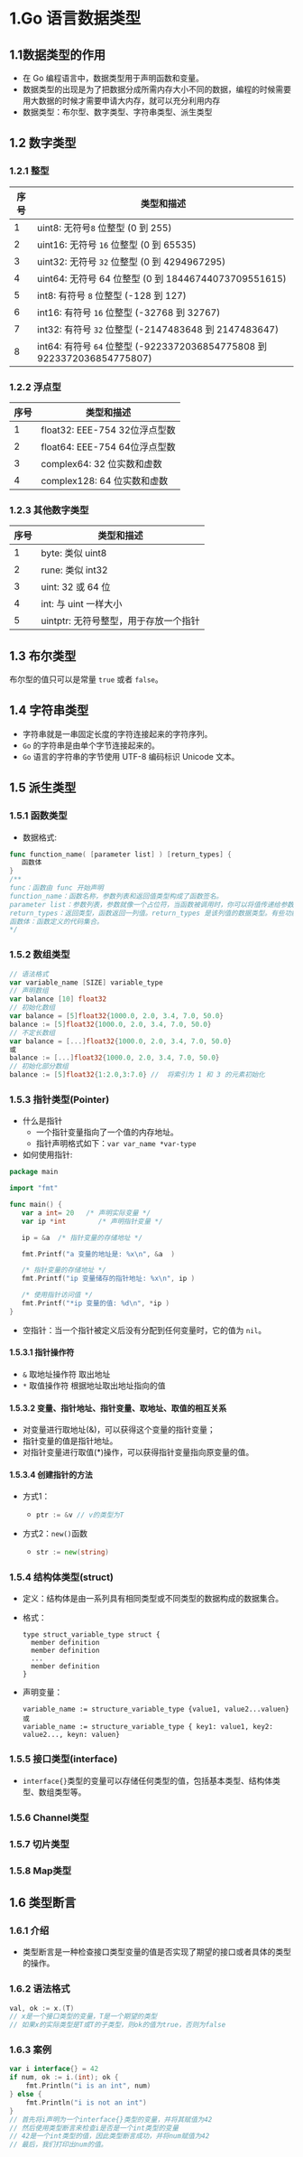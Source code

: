 # 1.Go 语言数据类型
## 1.1数据类型的作用
* 在 Go 编程语言中，数据类型用于声明函数和变量。
* 数据类型的出现是为了把数据分成所需内存大小不同的数据，编程的时候需要用大数据的时候才需要申请大内存，就可以充分利用内存
* 数据类型：布尔型、数字类型、字符串类型、派生类型
## 1.2 数字类型
### 1.2.1 整型
|  序号   | 类型和描述  |
|  ----  | ----  |
| 1  | uint8: 无符号```8``` 位整型 (0 到 255) |
| 2  | uint16: 无符号 ```16``` 位整型 (0 到 65535) |
| 3 | uint32: 无符号 ```32``` 位整型 (0 到 4294967295) |
| 4 | uint64: 无符号 64 位整型 (0 到 18446744073709551615) |
| 5  | int8: 有符号 ```8``` 位整型 (-128 到 127) |
| 6  | int16: 有符号 ```16``` 位整型 (-32768 到 32767) |
| 7  | int32: 有符号 ```32``` 位整型 (-2147483648 到 2147483647) |
| 8  | int64: 有符号 ```64``` 位整型 (-9223372036854775808 到 9223372036854775807) |
### 1.2.2 浮点型
|  序号   | 类型和描述  |
|  ----  | ----  |
| 1 |float32: EEE-754 32位浮点型数 |
| 2  | float64: EEE-754 64位浮点型数 | |
| 3  | complex64: 32 位实数和虚数 |
| 4  | complex128: 64 位实数和虚数 |

### 1.2.3 其他数字类型
|  序号   | 类型和描述  |
|  ----  | ----  |
| 1  | byte: 类似 uint8 |
| 2  | rune: 类似 int32 |
| 3  | uint: 32 或 64 位 |
| 4  | int: 与 uint 一样大小 |
| 5  | uintptr: 无符号整型，用于存放一个指针 |

## 1.3 布尔类型
布尔型的值只可以是常量 ```true``` 或者 ```false```。

## 1.4 字符串类型
* 字符串就是一串固定长度的字符连接起来的字符序列。
* ```Go``` 的字符串是由单个字节连接起来的。
* ```Go``` 语言的字符串的字节使用 UTF-8 编码标识 Unicode 文本。
## 1.5 派生类型
### 1.5.1 函数类型
* 数据格式:
``` go
func function_name( [parameter list] ) [return_types] {
   函数体
}
/**
func：函数由 func 开始声明
function_name：函数名称，参数列表和返回值类型构成了函数签名。
parameter list：参数列表，参数就像一个占位符，当函数被调用时，你可以将值传递给参数，这个值被称为实际参数。参数列表指定的是参数类型、顺序、及参数个数。参数是可选的，也就是说函数也可以不包含参数。
return_types：返回类型，函数返回一列值。return_types 是该列值的数据类型。有些功能不需要返回值，这种情况下 return_types 不是必须的。
函数体：函数定义的代码集合。
*/
```
### 1.5.2 数组类型
```go
// 语法格式
var variable_name [SIZE] variable_type
// 声明数组
var balance [10] float32
// 初始化数组
var balance = [5]float32{1000.0, 2.0, 3.4, 7.0, 50.0}
balance := [5]float32{1000.0, 2.0, 3.4, 7.0, 50.0}
// 不定长数组
var balance = [...]float32{1000.0, 2.0, 3.4, 7.0, 50.0}
或
balance := [...]float32{1000.0, 2.0, 3.4, 7.0, 50.0}
// 初始化部分数组
balance := [5]float32{1:2.0,3:7.0} //  将索引为 1 和 3 的元素初始化
```
### 1.5.3 指针类型(Pointer)
* 什么是指针
  * 一个指针变量指向了一个值的内存地址。
  * 指针声明格式如下：```var var_name *var-type ```
* 如何使用指针:
```go
package main

import "fmt"

func main() {
   var a int= 20   /* 声明实际变量 */
   var ip *int        /* 声明指针变量 */

   ip = &a  /* 指针变量的存储地址 */

   fmt.Printf("a 变量的地址是: %x\n", &a  )

   /* 指针变量的存储地址 */
   fmt.Printf("ip 变量储存的指针地址: %x\n", ip )

   /* 使用指针访问值 */
   fmt.Printf("*ip 变量的值: %d\n", *ip )
}
```
* 空指针：当一个指针被定义后没有分配到任何变量时，它的值为 ```nil```。
#### 1.5.3.1 指针操作符
* ```&``` 取地址操作符 取出地址
* ```*``` 取值操作符   根据地址取出地址指向的值
#### 1.5.3.2 变量、指针地址、指针变量、取地址、取值的相互关系
* 对变量进行取地址(&)，可以获得这个变量的指针变量；
* 指针变量的值是指针地址。
* 对指针变量进行取值(*)操作，可以获得指针变量指向原变量的值。
#### 1.5.3.4 创建指针的方法
* 方式1：
  * ```go
    ptr := &v // v的类型为T
    ```
* 方式2：```new()```函数
  * ```go
    str := new(string)
    ```
### 1.5.4 结构体类型(struct)
* 定义：结构体是由一系列具有相同类型或不同类型的数据构成的数据集合。
* 格式：
    ```
    type struct_variable_type struct {
      member definition
      member definition
      ...
      member definition
    }
    ```

* 声明变量：
  ```
  variable_name := structure_variable_type {value1, value2...valuen}
  或
  variable_name := structure_variable_type { key1: value1, key2: value2..., keyn: valuen}
  ```
### 1.5.5 接口类型(interface)
* ```interface{}```类型的变量可以存储任何类型的值，包括基本类型、结构体类型、数组类型等。
### 1.5.6 Channel类型
### 1.5.7 切片类型

### 1.5.8 Map类型

## 1.6 类型断言
### 1.6.1 介绍
* 类型断言是一种检查接口类型变量的值是否实现了期望的接口或者具体的类型的操作。
### 1.6.2 语法格式
```go
val, ok := x.(T)
// x是一个接口类型的变量，T是一个期望的类型
// 如果x的实际类型是T或T的子类型，则ok的值为true，否则为false
```
### 1.6.3 案例
```go
var i interface{} = 42
if num, ok := i.(int); ok {
    fmt.Println("i is an int", num)
} else {
    fmt.Println("i is not an int")
}
// 首先将i声明为一个interface{}类型的变量，并将其赋值为42
// 然后使用类型断言来检查i是否是一个int类型的变量
// 42是一个int类型的值，因此类型断言成功，并将num赋值为42
// 最后，我们打印出num的值。
```